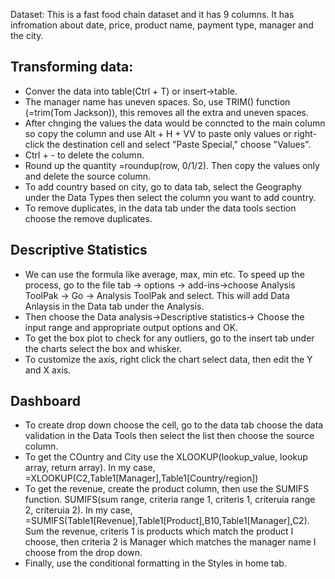 Dataset: This is a fast food chain dataset and it has 9 columns. It has infromation about date, price, product name, payment type, manager and the city.

## Transforming data:
* Conver the data into table(Ctrl + T) or insert->table.
* The manager name has uneven spaces. So, use TRIM() function (=trim(Tom     Jackson)), this removes all the extra and uneven spaces.
* After chnging the values the data would be conncted to the main column so copy the column and use Alt + H + VV to paste only values or  right-click the destination cell and select "Paste Special," choose "Values".
* Ctrl + - to delete the column.
* Round up the quantity =roundup(row, 0/1/2). Then copy the values only and delete the source column.
* To add country based on city, go to data tab, select the Geography under the Data Types then select the column you want to add country.
*  To remove duplicates, in the data tab under the data tools section choose the remove duplicates.

## Descriptive Statistics
* We can use the formula like average, max, min etc. To speed up the process, go to the file tab -> options -> add-ins->choose Analysis ToolPak -> Go -> Analysis ToolPak and select. This will add Data Anlaysis in the Data tab under the Analysis.
* Then choose the Data analysis->Descriptive statistics-> Choose the input range and appropriate output options and OK.
* To get the box plot to check for any outliers, go to the insert tab under the charts select the box and whisker.
* To customize the axis, right click the chart select data, then edit the Y and X axis.

## Dashboard
* To create drop down choose the cell, go to the data tab choose the data validation in the Data Tools then select the list then choose the source column.
* To get the COuntry and City use the XLOOKUP(lookup_value, lookup array, return array). In my case, =XLOOKUP(C2,Table1[Manager],Table1[Country/region])
* To get the revenue, create the product column, then use the SUMIFS function. SUMIFS(sum range, criteria range 1, criteris 1, criteruia range 2, criteruia 2). In my case, =SUMIFS(Table1[Revenue],Table1[Product],B10,Table1[Manager],C2). Sum the revenue, criteris 1 is products which match the product I choose, then criteria 2 is Manager which matches the manager name I choose from the drop down.
* Finally, use the conditional formatting in the Styles in home tab.
